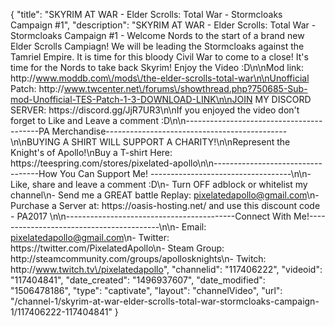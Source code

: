 {
    "title": "SKYRIM AT WAR - Elder Scrolls: Total War - Stormcloaks Campaign #1",
    "description": "SKYRIM AT WAR - Elder Scrolls: Total War - Stormcloaks Campaign #1 - Welcome Nords to the start of a brand new Elder Scrolls Campiagn! We will be leading the Stormcloaks against the Tamriel Empire.  It is time for this bloody Civil War to come to a close! It's time for the Nords to take back Skyrim!  Enjoy the Video :D\n\nMod link: http:\/\/www.moddb.com\/mods\/the-elder-scrolls-total-war\n\nUnofficial Patch: http:\/\/www.twcenter.net\/forums\/showthread.php?750685-Sub-mod-Unofficial-TES-Patch-1-3-DOWNLOAD-LINK\n\nJOIN MY DISCORD SERVER: https:\/\/discord.gg\/JjR7UR3\n\nIf you enjoyed the video don't forget to Like and Leave a comment :D\n\n-----------------------------------------PA Merchandise---------------------------------------------\n\nBUYING A SHIRT WILL SUPPORT A CHARITY!\n\nRepresent the Knight's of Apollo!\nBuy a T-shirt Here: https:\/\/teespring.com\/stores\/pixelated-apollo\n\n----------------------------------How You Can Support Me! -----------------------------------\n\n- Like, share and leave a comment :D\n- Turn OFF adblock or whitelist my channel\n- Send me a GREAT battle Replay: pixelatedapollo@gmail.com\n- Purchase a Server at: https:\/\/oasis-hosting.net\/ and use this discount code - PA2017 \n\n------------------------------------------Connect With Me!-----------------------------------------\n\n- Email: pixelatedapollo@gmail.com\n- Twitter: https:\/\/twitter.com\/PixelatedApollo\n- Steam Group:  http:\/\/steamcommunity.com\/groups\/apollosknights\n- Twitch: http:\/\/www.twitch.tv\/pixelatedapollo",
    "channelid": "117406222",
    "videoid": "117404841",
    "date_created": "1496937607",
    "date_modified": "1506478186",
    "type": "captivate",
    "layout": "channelVideo",
    "url": "\/channel-1\/skyrim-at-war-elder-scrolls-total-war-stormcloaks-campaign-1\/117406222-117404841"
}